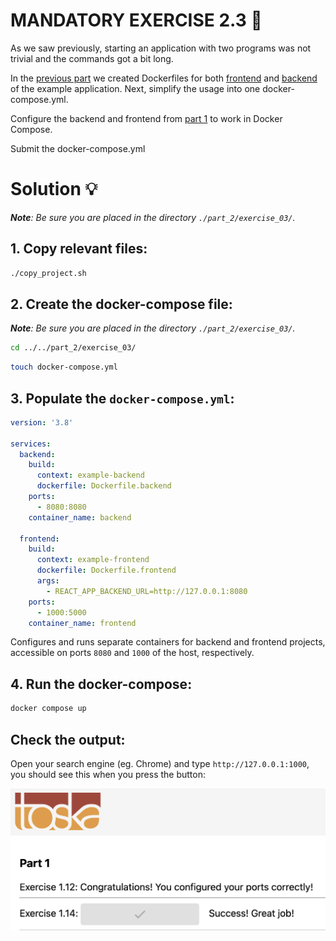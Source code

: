 # MANDATORY EXERCISE 2.3 🤔
As we saw previously, starting an application with two programs was not trivial and the commands got a bit long.

In the [previous part](https://devopswithdocker.com/part-1/section-6/) we created Dockerfiles for both [frontend](https://github.com/docker-hy/material-applications/tree/main/example-frontend) and [backend](https://github.com/docker-hy/material-applications/tree/main/example-backend) of the example application. Next, simplify the usage into one docker-compose.yml.

Configure the backend and frontend from [part 1](https://devopswithdocker.com/part-1/section-6#exercises-111-114) to work in Docker Compose.

Submit the docker-compose.yml

# Solution 💡

_**Note**: Be sure you are placed in the directory `./part_2/exercise_03/`._

## 1. Copy relevant files:

```bash
./copy_project.sh
```

## 2. Create the docker-compose file:
_**Note**: Be sure you are placed in the directory `./part_2/exercise_03/`._
```bash
cd ../../part_2/exercise_03/
```

```bash
touch docker-compose.yml
```

## 3. Populate the `docker-compose.yml`:

```yml
version: '3.8'

services:
  backend:
    build: 
      context: example-backend
      dockerfile: Dockerfile.backend
    ports:
      - 8080:8080
    container_name: backend
  
  frontend:
    build: 
      context: example-frontend
      dockerfile: Dockerfile.frontend
      args:
        - REACT_APP_BACKEND_URL=http://127.0.0.1:8080
    ports:
      - 1000:5000
    container_name: frontend
```

Configures and runs separate containers for backend and frontend projects, accessible on ports `8080` and `1000` of the host, respectively.

## 4. Run the docker-compose:
```bash
docker compose up
```

## Check the output:
Open your search engine (eg. Chrome) and type `http://127.0.0.1:1000`, you should see this when you press the button:

  ![success](https://github.com/milistu/DevOpsWithDocker/blob/main/assets/exercise_1_14_output.png "Exercise 2.03 Output")
